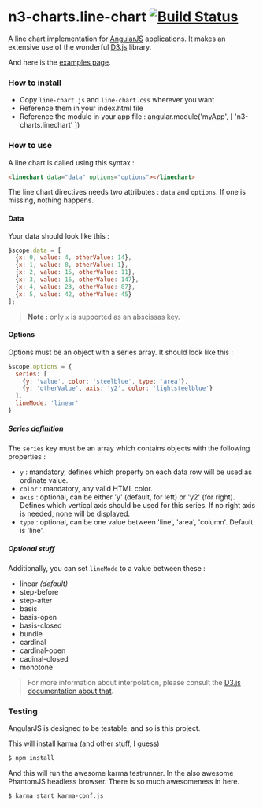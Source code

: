 # n3-charts.line-chart [![Build Status](https://travis-ci.org/angular-d3/line-chart.png?branch=master)](https://travis-ci.org/angular-d3/line-chart)

A line chart implementation for [AngularJS](http://angularjs.org/) applications. It makes an extensive use of the wonderful [D3.js](http://d3js.org/) library.

And here is the [examples page](http://angular-d3.github.io/line-chart).

### How to install
 + Copy `line-chart.js` and `line-chart.css` wherever you want
 + Reference them in your index.html file
 + Reference the module in your app file :
     angular.module('myApp', [
      'n3-charts.linechart'
    ])

### How to use
A line chart is called using this syntax :

```html
<linechart data="data" options="options"></linechart>
```

The line chart directives needs two attributes : `data` and `options`. If one is missing, nothing happens.

#### Data
Your data should look like this :

```js
$scope.data = [
  {x: 0, value: 4, otherValue: 14},
  {x: 1, value: 8, otherValue: 1},
  {x: 2, value: 15, otherValue: 11},
  {x: 3, value: 16, otherValue: 147},
  {x: 4, value: 23, otherValue: 87},
  {x: 5, value: 42, otherValue: 45}
];
```
> **Note :** only `x` is supported as an abscissas key.

#### Options
Options must be an object with a series array. It should look like this :

```js
$scope.options = {
  series: [
    {y: 'value', color: 'steelblue', type: 'area'},
    {y: 'otherValue', axis: 'y2', color: 'lightsteelblue'}
  ],
  lineMode: 'linear'
}
```
##### Series definition
The `series` key must be an array which contains objects with the following properties :
 
+ `y` : mandatory, defines which property on each data row will be used as ordinate value.
+ `color` : mandatory, any valid HTML color.
+ `axis` : optional, can be either 'y' (default, for left) or 'y2' (for right). Defines which vertical axis should be used for this series. If no right axis is needed, none will be displayed.
+ `type` : optional, can be one value between 'line', 'area', 'column'. Default is 'line'.

##### Optional stuff
Additionally, you can set `lineMode` to a value between these :

+ linear *(default)*
+ step-before
+ step-after
+ basis
+ basis-open
+ basis-closed
+ bundle
+ cardinal
+ cardinal-open
+ cadinal-closed
+ monotone

> For more information about interpolation, please consult the [D3.js documentation about that][1].

### Testing
AngularJS is designed to be testable, and so is this project.

This will install karma (and other stuff, I guess)

```sh
$ npm install
```

And this will run the awesome karma testrunner. In the also awesome PhantomJS headless browser. There is so much awesomeness in here.

```sh
$ karma start karma-conf.js
```


  [1]: https://github.com/mbostock/d3/wiki/SVG-Shapes#wiki-line_interpolate